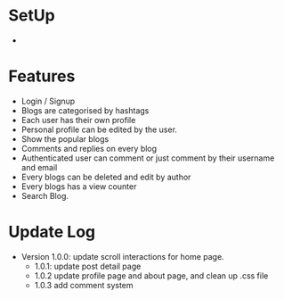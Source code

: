 # SetUp

* 





# Features

* Login / Signup
* Blogs are categorised by hashtags
* Each user has their own profile
* Personal profile can be edited by the user.
* Show the popular blogs
* Comments and replies on every blog
* Authenticated user can comment or just comment by their username and email
* Every blogs can be deleted and edit by author
* Every blogs has a view counter
* Search Blog.



# Update Log

* Version 1.0.0: update scroll interactions for home page. 
  * 1.0.1: update post detail page
  * 1.0.2 update profile page and about page, and clean up .css file
  * 1.0.3 add comment system

